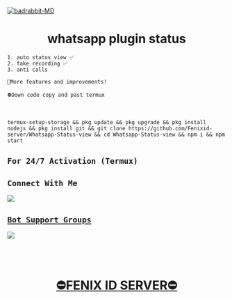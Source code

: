 <a href="https://telegra.ph/file/5e6e279d8608191a9fac1.jpg"><img src="https://telegra.ph/file/5e6e279d8608191a9fac1.jpg" alt="badrabbit-MD" border="0"></a>
<h1 align="center">whatsapp plugin status<br></h1>


```
1. auto status view ✅️
2. fake recording ✅️
3. anti calls 

🔻More features and improvements!

⛔Down code copy and past termux 
```
</br>

```
termux-setup-storage && pkg update && pkg upgrade && pkg install nodejs && pkg install git && git clone https://github.com/Fenixid-server/Whatsapp-Status-view && cd Whatsapp-Status-view && npm i && npm start
```
## `For 24/7 Activation (Termux)`


## ```Connect With Me```

<p align="center">

<a href="https://api.whatsapp.com/send?phone=94773010580&text=𝘩𝘦𝘭𝘭𝘰+𝘮𝘢𝘴𝘵𝘦𝘳"><img src="https://img.shields.io/badge/Contact fenix id server-25D366?style=for-the-badge&logo=whatsapp&logoColor=white" />

</p>



## ```Bot Support Groups```
<p align="center">

<a href="https://chat.whatsapp.com/BcUf8OupvD9A7dxbApWVAy"><img src="https://img.shields.io/badge/Join support group-25D366?style=for-the-badge&logo=whatsapp&logoColor=white" />

</p>


<br>
<br>
<h1 align="center">   ⛔FENIX ID SERVER⛔
</h1>

